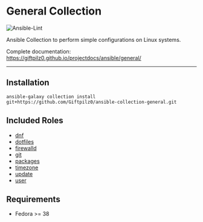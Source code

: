 # General Collection

![Ansible-Lint](https://github.com/giftpilz0/ansible-collection-general/actions/workflows/ci.yml/badge.svg)

Ansible Collection to perform simple configurations on Linux systems.

Complete documentation:
<https://giftpilz0.github.io/projectdocs/ansible/general/>

______________________________________________________________________

## Installation

`ansible-galaxy collection install git+https://github.com/Giftpilz0/ansible-collection-general.git`

## Included Roles

- [dnf](dnf/)
- [dotfiles](dotfiles/)
- [firewalld](firewalld/)
- [git](git/)
- [packages](packages/)
- [timezone](timezone/)
- [update](update/)
- [user](user/)

## Requirements

- Fedora >= 38
